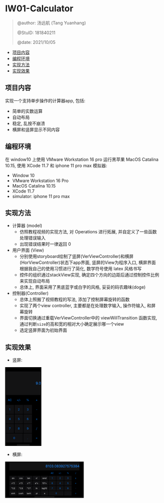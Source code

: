 # IW01-Calculator

> @author: 汤远航 (Tang Yuanhang)
>
> @StuID: 181840211
>
> @date: 2021/10/05

- [项目内容](#项目内容)
- [编程环境](#编程环境)
- [实现方法](#实现方法)
- [实现效果](#实现效果)

## 项目内容

实现一个支持单步操作的计算器app, 包括:

- 简单的实数运算
- 自动布局
- 稳定, 乱按不崩溃
- 横屏和竖屏显示不同内容

## 编程环境

在 window10 上使用 VMware Workstation 16 pro 运行黑苹果 MacOS Catalina 10.15, 使用 XCode 11.7 和 iphone 11 pro max 模拟器:

- Window 10
- VMware Workstation 16 Pro
- MacOS Catalina 10.15
- XCode 11.7
- simulator: iphone 11 pro max

## 实现方法

- 计算器 (model)
  - 仿照教程视频的实现方法, 对 Operations 进行拓展, 并自定义了一些函数处理错误输入
  - 出现错误结果时一律返回 0
- 用户界面 (View)
  - 分别使用storyboard绘制了竖屏(VerViewController)和横屏(HorViewController)状态下app界面, 竖屏的View为程序入口, 横屏界面根据我自己的使用习惯进行了简化, 数学符号使用 latex 风格书写 
  - 控件的组织通过stackView实现, 确定四个方向的边距后通过控制控件比例来实现自动布局
  - 总体上, 界面采用了黑底蓝字或白字的风格, 妥妥的码农趣味(doge)
- 控制器(Controller)
  - 总体上照搬了视频教程的写法, 添加了控制屏幕旋转的函数
  - 实现了两个view controller, 主要都是在处理数字输入, 操作符输入, 和屏幕旋转
  - 界面切换通过重载VerViewController中的 viewWillTransition 函数实现, 通过判断`size`的高和宽的相对大小确定展示哪一个view
  - 选定竖屏界面为初始界面

## 实现效果

- 竖屏:

<img src="Simulator Screen Shot - iPhone 11 Pro Max - 2021-10-05 at 06.39.38.png" style="zoom:25%" />

- 横屏:

<img src="Simulator Screen Shot - iPhone 11 Pro Max - 2021-10-05 at 06.39.58.png" style="zoom: 25%" />
